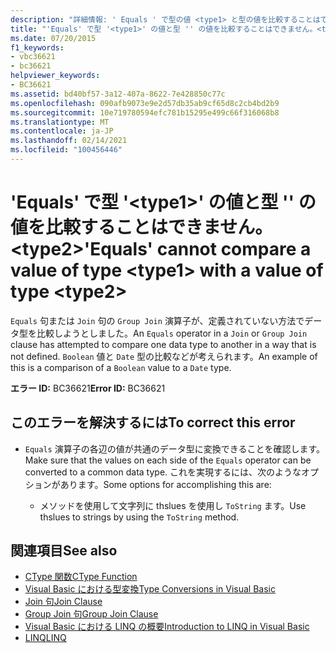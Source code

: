 ```yaml
---
description: "詳細情報: ' Equals ' で型の値 <type1> と型の値を比較することはできません <type2>"
title: "'Equals' で型 '<type1>' の値と型 '' の値を比較することはできません。<type2>"
ms.date: 07/20/2015
f1_keywords:
- vbc36621
- bc36621
helpviewer_keywords:
- BC36621
ms.assetid: bd40bf57-3a12-407a-8622-7e428850c77c
ms.openlocfilehash: 090afb9073e9e2d57db35ab9cf65d8c2cb4bd2b9
ms.sourcegitcommit: 10e719780594efc781b15295e499c66f316068b8
ms.translationtype: MT
ms.contentlocale: ja-JP
ms.lasthandoff: 02/14/2021
ms.locfileid: "100456446"
---
```

# <a name="equals-cannot-compare-a-value-of-type-type1-with-a-value-of-type-type2"></a><span data-ttu-id="0b6d8-103">'Equals' で型 '\<type1>' の値と型 '' の値を比較することはできません。\<type2></span><span class="sxs-lookup"><span data-stu-id="0b6d8-103">'Equals' cannot compare a value of type \<type1> with a value of type \<type2></span></span>

<span data-ttu-id="0b6d8-104">`Equals` 句または `Join` 句の `Group Join` 演算子が、定義されていない方法でデータ型を比較しようとしました。</span><span class="sxs-lookup"><span data-stu-id="0b6d8-104">An `Equals` operator in a `Join` or `Group Join` clause has attempted to compare one data type to another in a way that is not defined.</span></span> <span data-ttu-id="0b6d8-105">`Boolean` 値と `Date` 型の比較などが考えられます。</span><span class="sxs-lookup"><span data-stu-id="0b6d8-105">An example of this is a comparison of a `Boolean` value to a `Date` type.</span></span>

<span data-ttu-id="0b6d8-106">**エラー ID:** BC36621</span><span class="sxs-lookup"><span data-stu-id="0b6d8-106">**Error ID:** BC36621</span></span>

## <a name="to-correct-this-error"></a><span data-ttu-id="0b6d8-107">このエラーを解決するには</span><span class="sxs-lookup"><span data-stu-id="0b6d8-107">To correct this error</span></span>

- <span data-ttu-id="0b6d8-108">`Equals` 演算子の各辺の値が共通のデータ型に変換できることを確認します。</span><span class="sxs-lookup"><span data-stu-id="0b6d8-108">Make sure that the values on each side of the `Equals` operator can be converted to a common data type.</span></span> <span data-ttu-id="0b6d8-109">これを実現するには、次のようなオプションがあります。</span><span class="sxs-lookup"><span data-stu-id="0b6d8-109">Some options for accomplishing this are:</span></span>

  - <span data-ttu-id="0b6d8-110">メソッドを使用して文字列に thslues を使用し `ToString` ます。</span><span class="sxs-lookup"><span data-stu-id="0b6d8-110">Use thslues to strings by using the `ToString` method.</span></span>

## <a name="see-also"></a><span data-ttu-id="0b6d8-111">関連項目</span><span class="sxs-lookup"><span data-stu-id="0b6d8-111">See also</span></span>

- [<span data-ttu-id="0b6d8-112">CType 関数</span><span class="sxs-lookup"><span data-stu-id="0b6d8-112">CType Function</span></span>](../language-reference/functions/ctype-function.md)
- [<span data-ttu-id="0b6d8-113">Visual Basic における型変換</span><span class="sxs-lookup"><span data-stu-id="0b6d8-113">Type Conversions in Visual Basic</span></span>](../programming-guide/language-features/data-types/type-conversions.md)
- [<span data-ttu-id="0b6d8-114">Join 句</span><span class="sxs-lookup"><span data-stu-id="0b6d8-114">Join Clause</span></span>](../language-reference/queries/join-clause.md)
- [<span data-ttu-id="0b6d8-115">Group Join 句</span><span class="sxs-lookup"><span data-stu-id="0b6d8-115">Group Join Clause</span></span>](../language-reference/queries/group-join-clause.md)
- [<span data-ttu-id="0b6d8-116">Visual Basic における LINQ の概要</span><span class="sxs-lookup"><span data-stu-id="0b6d8-116">Introduction to LINQ in Visual Basic</span></span>](../programming-guide/language-features/linq/introduction-to-linq.md)
- [<span data-ttu-id="0b6d8-117">LINQ</span><span class="sxs-lookup"><span data-stu-id="0b6d8-117">LINQ</span></span>](../programming-guide/language-features/linq/index.md)
